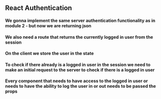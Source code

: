 ## React Authentication

#### We gonna implement the same server authentication functionality as in module 2 - but now we are returning json

#### We also need a route that returns the currently logged in user from the session

#### On the client we store the user in the state

#### To check if there already is a logged in user in the session we need to make an initial request to the server to check if there is a logged in user

#### Every component that needs to have access to the logged in user or needs to have the ability to log the user in or out needs to be passed the props